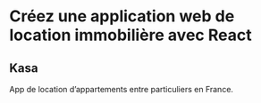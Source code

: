 <!-- @format -->

# Créez une application web de location immobilière avec React


## Kasa


App de location d’appartements entre particuliers en France.
